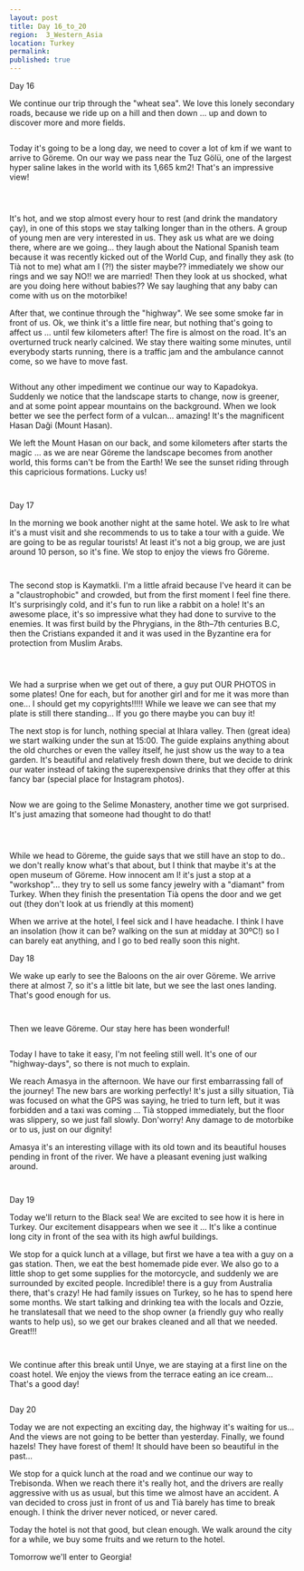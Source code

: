 ```yaml
---
layout: post
title: Day 16_to_20
region:  3_Western_Asia
location: Turkey
permalink: 
published: true
---
```


Day 16

We continue our trip through the "wheat sea". We love this lonely secondary roads, because we ride up on a hill and then down ... up and down to discover more and more fields.

<p><a
href="https://lh3.googleusercontent.com/MbbKDMXaAejJgMcjV_Y58Qi1pdPNwTBuqq_fa3xO0qvi8fflnm01h5NOvYDnIHFm6dmCEGmie1PY4SrIOYuwe7xcocO_X9ICTs8gEE4iNTMZlLECZcauDL90V8DkffuByhK-MeJI58UsV9i4ZlSyZ0Rt_DjwS8LEVRC1TVmugsVZprV4pjixB7Rq8P8F_SUNax1xD3nE9avU_GvC2yl-0HVkvL8QN8ck6VtSlhtZDuPrLTjw859F2ccxzoJgNPOtJahrVNB5Zq0LHlJFghYLlYWwh4vCSYdUvmDJj4LKLsL4jaC0qObl7SS3Ghqnr2wbK_YncvkN1TYzSzEmF8yNEQU5ZSGOclOvLunJ8t-j1CsEEBdDXQ95dL4VmlIK97ocgf3JXFupJvxx6RUrFzkfniCVaAsesSdaLuQ5udiBGG96gXKYmX4k2pOFYZLvq3Sd_BbMGqpPpqWEmBwkoygt8DAfttOv3tKECHecIfdjBC8yZC9Nq-xlrfgQphYXcwLr17-QETWYLXhw2iTl7T9izImNFrFjJYGWvQQdEzIHKjo5DycWMLgikqaIT1V7Go51-fafbWoyPX3foB40g1ZQbMg0EilxrA-sS7UCi9sn4BU1Hv7QOiORejUh669NQ8bu9BVX9PqYfoKAKvOm49kBJKlYzYO5sfthhA=w978-h733-no"><img 
src="https://lh3.googleusercontent.com/MbbKDMXaAejJgMcjV_Y58Qi1pdPNwTBuqq_fa3xO0qvi8fflnm01h5NOvYDnIHFm6dmCEGmie1PY4SrIOYuwe7xcocO_X9ICTs8gEE4iNTMZlLECZcauDL90V8DkffuByhK-MeJI58UsV9i4ZlSyZ0Rt_DjwS8LEVRC1TVmugsVZprV4pjixB7Rq8P8F_SUNax1xD3nE9avU_GvC2yl-0HVkvL8QN8ck6VtSlhtZDuPrLTjw859F2ccxzoJgNPOtJahrVNB5Zq0LHlJFghYLlYWwh4vCSYdUvmDJj4LKLsL4jaC0qObl7SS3Ghqnr2wbK_YncvkN1TYzSzEmF8yNEQU5ZSGOclOvLunJ8t-j1CsEEBdDXQ95dL4VmlIK97ocgf3JXFupJvxx6RUrFzkfniCVaAsesSdaLuQ5udiBGG96gXKYmX4k2pOFYZLvq3Sd_BbMGqpPpqWEmBwkoygt8DAfttOv3tKECHecIfdjBC8yZC9Nq-xlrfgQphYXcwLr17-QETWYLXhw2iTl7T9izImNFrFjJYGWvQQdEzIHKjo5DycWMLgikqaIT1V7Go51-fafbWoyPX3foB40g1ZQbMg0EilxrA-sS7UCi9sn4BU1Hv7QOiORejUh669NQ8bu9BVX9PqYfoKAKvOm49kBJKlYzYO5sfthhA=w978-h733-no" class="oversize" alt=""></a></p>

Today it's going to be a long day, we need to cover a lot of km if we want to arrive to Göreme. On our way we pass near the Tuz Gölü, one of the largest hyper saline lakes in the world with its 1,665 km2! That's an impressive view!


<p><a
href="https://lh3.googleusercontent.com/RR8eP4UC_zHQPZM2nqtFgMr1hvZ3UxjWPjcID7o-sMMIVVagZR69k8tn04egDWX1th4IQ3lhMcCzlPyR6T96MK2WQTKI_VrHzlyCk8SRlWv7AoIN1zt_307hLQGrIBQsyrJsrQmbbeemDVBlorc0zMIOrgdfMRDmLdw0E_zcS2rsK6BxsxAAtZTLMGXvif5jvomWveK48FcQncjQcFJp9ajTCJ4ldtKRClw7EP7I8jXe9TRecESujggIO1hJ4tmTRY5bxyeZbCQGAgva5aF073056qkn8ZktC12UhqtdxpYBbsFaLVq-lCdecfhdBRN8cYyrrXAiD-SVFeqn1k482IvICcWcKAILiuFkvIOqi6u8XuYoqGUvmyoAIXG2qY8K-fu1pIPsMMM9Vk55ODgTPtjG4p8dRXLlrWslx0hMXv2nWtPSX464Af8x_wdWtMA2A9NuE6xtON0AAXnrjrdu25zK193AJqKtQ1kHRja8PBNLczm_fNwDO9XcAzbfvUaelhuEd8SsraCHbj_ARk0v_Lp5gKHH8H6-Zxv26NSJtf2GZH-JW-lcZp6mQLsVqs-aJBELim3_WLXQIqoitWxFGxJnxLsImmAHhY1-PFvoiWktJJ_S_blK95DxTCAPDq5kKA9VvOt_J1dwC3rbwLPP57DIrTFd4O5rZQ=w978-h733-no"><img 
src="https://lh3.googleusercontent.com/RR8eP4UC_zHQPZM2nqtFgMr1hvZ3UxjWPjcID7o-sMMIVVagZR69k8tn04egDWX1th4IQ3lhMcCzlPyR6T96MK2WQTKI_VrHzlyCk8SRlWv7AoIN1zt_307hLQGrIBQsyrJsrQmbbeemDVBlorc0zMIOrgdfMRDmLdw0E_zcS2rsK6BxsxAAtZTLMGXvif5jvomWveK48FcQncjQcFJp9ajTCJ4ldtKRClw7EP7I8jXe9TRecESujggIO1hJ4tmTRY5bxyeZbCQGAgva5aF073056qkn8ZktC12UhqtdxpYBbsFaLVq-lCdecfhdBRN8cYyrrXAiD-SVFeqn1k482IvICcWcKAILiuFkvIOqi6u8XuYoqGUvmyoAIXG2qY8K-fu1pIPsMMM9Vk55ODgTPtjG4p8dRXLlrWslx0hMXv2nWtPSX464Af8x_wdWtMA2A9NuE6xtON0AAXnrjrdu25zK193AJqKtQ1kHRja8PBNLczm_fNwDO9XcAzbfvUaelhuEd8SsraCHbj_ARk0v_Lp5gKHH8H6-Zxv26NSJtf2GZH-JW-lcZp6mQLsVqs-aJBELim3_WLXQIqoitWxFGxJnxLsImmAHhY1-PFvoiWktJJ_S_blK95DxTCAPDq5kKA9VvOt_J1dwC3rbwLPP57DIrTFd4O5rZQ=w978-h733-no" class="oversize" alt=""></a></p>


<p><a
href="https://lh3.googleusercontent.com/oON7jKc18iU-IRoTnhTqih3ne2KDTNwYMJG-52fmyljYiKNValr86Pprz0IYTakDVaExxZJvukn97r8JjfN5rs_Q4I73Z8pX4wkCEFkPm5hpxYgrQL1K0wD4sJ50-fXrazx0cgDXF2w37Kum-KgEFJ3JfE1mgv9xvetgiq8jaEdndqsfRiY7GRNlcIMws8c0WVg4IpokX0AqHeXR33VdI9xhigdj1MKs0zc7kgvswoEudlsr6YzLO4XKmyGOa4NOki7gDY2V4nuC2c34LQ4XsyAQRbWr4ejgwVIMIAC-fmqp1aHKC4tRUeuih2T5a3A7cbx6FpZ1gG6Nyv5jEUf9s1824vOUFa0s4I4MeCiNqCw7q0TxyTL1XtVebRShfAbtUZoYvgiPXQiVqo6_Ovo3HHvikjCRvz2ghTTk9BBJRsDuLQ99IPo0JQWyWitpRtKDsNWBB3X4EoqaZjBWjpCI0yZuU8i3R0xdLRqxbp_AZz7A61MtPf5bPZT8fNyMLQBKRqNj00KU85zoLuXPL_gkIjoTZFlJSFvWcvuNg-4R4KfrohEFJ6L-F29Da3I47ewae4FvZumupwkNLO_rf4ly_sPCjHAU_z3V9YVzbsQuav70t1enrdpU3_c8xjXPS6OtwfdmqG4sNnQFQCKDiB0PH1mE3VR1YIEPfg=w978-h733-no"><img 
src="https://lh3.googleusercontent.com/oON7jKc18iU-IRoTnhTqih3ne2KDTNwYMJG-52fmyljYiKNValr86Pprz0IYTakDVaExxZJvukn97r8JjfN5rs_Q4I73Z8pX4wkCEFkPm5hpxYgrQL1K0wD4sJ50-fXrazx0cgDXF2w37Kum-KgEFJ3JfE1mgv9xvetgiq8jaEdndqsfRiY7GRNlcIMws8c0WVg4IpokX0AqHeXR33VdI9xhigdj1MKs0zc7kgvswoEudlsr6YzLO4XKmyGOa4NOki7gDY2V4nuC2c34LQ4XsyAQRbWr4ejgwVIMIAC-fmqp1aHKC4tRUeuih2T5a3A7cbx6FpZ1gG6Nyv5jEUf9s1824vOUFa0s4I4MeCiNqCw7q0TxyTL1XtVebRShfAbtUZoYvgiPXQiVqo6_Ovo3HHvikjCRvz2ghTTk9BBJRsDuLQ99IPo0JQWyWitpRtKDsNWBB3X4EoqaZjBWjpCI0yZuU8i3R0xdLRqxbp_AZz7A61MtPf5bPZT8fNyMLQBKRqNj00KU85zoLuXPL_gkIjoTZFlJSFvWcvuNg-4R4KfrohEFJ6L-F29Da3I47ewae4FvZumupwkNLO_rf4ly_sPCjHAU_z3V9YVzbsQuav70t1enrdpU3_c8xjXPS6OtwfdmqG4sNnQFQCKDiB0PH1mE3VR1YIEPfg=w978-h733-no" class="oversize" alt=""></a></p>

<p><a
href="https://lh3.googleusercontent.com/aOeYK68tQyWXPoUMakb59flfnZTJvOCX-WqA0CiQhcp8AAGTUANguK_C7wKeIZSix9IOEtIx7rNI3whgQGEPIRskWDWjmV-oe3VR8vrnrzEiyMDWbjsm_e9VKbaNSLD9ClwrEoWtXQMdbpM5VONnxLP6D6smR886ZEsSjJD6495tzx_SCLkpHFkFL_yA38cbrnh1U5sBWEodZE8i2bWaoUTJs61fX1IAW1kQPWhhK_eKZhs0_HP0BiwjX6X7PHJi7T1IRN-jE9WaI9S4i1uOOj87wFF7JwBFVCTlR2UfKrJDiPEDfF50qtARVvsBr4m6Asep9axKIJoIkK8RXnYQvTTin5_i7dRfpbY7dXd4bf9tBICUT23JnBcqBboffDfv6b_qEaTOUwQ0vNvO_Um3iZuaeXqHg-q9vgbcMsspu2hx4MPZusapJNsig9IggjcPUe5oG0gC9MeVRXZwP9rfI7T2LvZlEGt11b5rPOzbLoeoZRZGkgyiGwyWknFszfjaKbzWaMpNeiUEj1n6wsQlEOnmyhuP0mes70x7leZec4hedNxqTo6irZWnmd3RHMFNPE7WxPBzieBPnAeJnBVJ-1eo6tllTNxCDbx0LUTXF1fBSJ96eqnAehKgZlqXewi9AsgYsj-WV21kfuCCrIF0-nub5UCCsqtmYQ=w978-h733-no"><img 
src="https://lh3.googleusercontent.com/aOeYK68tQyWXPoUMakb59flfnZTJvOCX-WqA0CiQhcp8AAGTUANguK_C7wKeIZSix9IOEtIx7rNI3whgQGEPIRskWDWjmV-oe3VR8vrnrzEiyMDWbjsm_e9VKbaNSLD9ClwrEoWtXQMdbpM5VONnxLP6D6smR886ZEsSjJD6495tzx_SCLkpHFkFL_yA38cbrnh1U5sBWEodZE8i2bWaoUTJs61fX1IAW1kQPWhhK_eKZhs0_HP0BiwjX6X7PHJi7T1IRN-jE9WaI9S4i1uOOj87wFF7JwBFVCTlR2UfKrJDiPEDfF50qtARVvsBr4m6Asep9axKIJoIkK8RXnYQvTTin5_i7dRfpbY7dXd4bf9tBICUT23JnBcqBboffDfv6b_qEaTOUwQ0vNvO_Um3iZuaeXqHg-q9vgbcMsspu2hx4MPZusapJNsig9IggjcPUe5oG0gC9MeVRXZwP9rfI7T2LvZlEGt11b5rPOzbLoeoZRZGkgyiGwyWknFszfjaKbzWaMpNeiUEj1n6wsQlEOnmyhuP0mes70x7leZec4hedNxqTo6irZWnmd3RHMFNPE7WxPBzieBPnAeJnBVJ-1eo6tllTNxCDbx0LUTXF1fBSJ96eqnAehKgZlqXewi9AsgYsj-WV21kfuCCrIF0-nub5UCCsqtmYQ=w978-h733-no" class="oversize" alt=""></a></p>


It's hot, and we stop almost every hour to rest (and drink the mandatory çay), in one of this stops we stay talking longer than in the others. A group of young men are very interested in us. They ask us what are we doing there, where are we going... they laugh about the National Spanish team because it was recently kicked out of the World Cup, and finally they ask (to Tià not to me) what am I (?!) the sister maybe?? immediately we show our rings and we say NO!! we are married! Then they look at us shocked, what are you doing here without babies?? We say laughing that any baby can come with us on the motorbike!

After that, we continue through the "highway". We see some smoke far in front of us. Ok, we think it's a little fire near, but nothing that's going to affect us ... until few kilometers after! The fire is almost on the road. It's an overturned truck nearly calcined. We stay there waiting some minutes, until everybody starts running, there is a traffic jam and the ambulance cannot come, so we have to move fast.

<p><a
href="https://lh3.googleusercontent.com/q8A3M23BSTTQNiAoo8gDJEaz7RQeCDPl8SwV9zYNf_C0Lk_MC6dXaDrmG_fTuZo1JtUUEOtXHvHHuJ44E-NoMOnhRzsLZEr3lzQnLGFcGVHCBl2utPHYjfJzIRLsAM5wfFpV1DaINJBE179_Smw4tieoXrtyAjPLj4ERxO6YrklhnUrrbTrFEAsBbdH6zhQ5szhLKP9orctosNe4RfroTpocNDJ9TJEv9FC4gd3dwXmzyzHwlA7AiDF21xR7Guu44N5QadIyjBLgtnUCVAokI_T16SrYiEIhPiotN-F-00MuQw87borp0Zqb2NdF4BgMRyGYspKujPFrxot-H_knKSEXIYHWtHTioASHO7XgcDGtQzhdLzRjuGKj0YjAGeGwffiWbEXB6b6fUGj-N_mqsg7OiRj6wCrLj4Uw-hJnskLG3XvgAe2Xik5Sopvh1XmKgNYQBggkEoNgozn6UFD5Ff1kUPzlyJ0aPbUQ25BcVPDuyvprOsV2uLbtIvqGK50EIy0jr80JfClH9DCpni5rr6rEbDe5FAWEdx49J1YUnbn2DKf3QMni4hnW61XIaXQdtOwB3MhG-mRzmTGok7Q4l7mrw7DKOeOYZJfdQToG4hAYo4kGHPMblfrV1d8MpyAS2hBAaAdV7ymw2514W_m-MSF-HAGHCdUgsQ=w978-h733-no"><img 
src="https://lh3.googleusercontent.com/q8A3M23BSTTQNiAoo8gDJEaz7RQeCDPl8SwV9zYNf_C0Lk_MC6dXaDrmG_fTuZo1JtUUEOtXHvHHuJ44E-NoMOnhRzsLZEr3lzQnLGFcGVHCBl2utPHYjfJzIRLsAM5wfFpV1DaINJBE179_Smw4tieoXrtyAjPLj4ERxO6YrklhnUrrbTrFEAsBbdH6zhQ5szhLKP9orctosNe4RfroTpocNDJ9TJEv9FC4gd3dwXmzyzHwlA7AiDF21xR7Guu44N5QadIyjBLgtnUCVAokI_T16SrYiEIhPiotN-F-00MuQw87borp0Zqb2NdF4BgMRyGYspKujPFrxot-H_knKSEXIYHWtHTioASHO7XgcDGtQzhdLzRjuGKj0YjAGeGwffiWbEXB6b6fUGj-N_mqsg7OiRj6wCrLj4Uw-hJnskLG3XvgAe2Xik5Sopvh1XmKgNYQBggkEoNgozn6UFD5Ff1kUPzlyJ0aPbUQ25BcVPDuyvprOsV2uLbtIvqGK50EIy0jr80JfClH9DCpni5rr6rEbDe5FAWEdx49J1YUnbn2DKf3QMni4hnW61XIaXQdtOwB3MhG-mRzmTGok7Q4l7mrw7DKOeOYZJfdQToG4hAYo4kGHPMblfrV1d8MpyAS2hBAaAdV7ymw2514W_m-MSF-HAGHCdUgsQ=w978-h733-no" class="oversize" alt=""></a></p>

Without any other impediment we continue our way to Kapadokya. Suddenly we notice that the landscape starts to change, now is greener, and at some point appear mountains on the background. When we look better we see the perfect form of a vulcan... amazing! It's the magnificent Hasan Daği (Mount Hasan).

We left the Mount Hasan on our back, and some kilometers after starts the magic ... as we are near Göreme the landscape becomes from another world, this forms can't be from the Earth! We see the sunset riding through this capricious formations. Lucky us!

<p><a
href="https://lh3.googleusercontent.com/aPuO3Dzr6SMrPAqxEC0okFVEqlNDsV_twEnchjgaqqgux01jiW52LRrHzM5yu3jUiqYe-kASfFvB1ZoauyhQdpgT8M3j1Gf5TKjloQwEuVDSsQq0kU9RqgedmyLVJt5c2CI1xZFk5tmmDgSZ72-E5o4FG6In9WW_HhYqjMj2ibZP4RYUrD4pz1x1xk1TnHpRydB3_ZM2pMxM6ulCVVs4HjBREafuspUtQgmlj3ah1B1kUYV72h790t3tvhpzXv7vcYAcHjQ1j7o7Wp0-HpRGQyjo4aK91zzu21Lm66VMVlqAwoQwGk2ED5LP-9id_fTu1q0d_QD3lmq5YmvE6-gCaVkGZbOjyzQzcsWgwLilM892HtJytEP5K1LN0lUZId47cFRkXs6zDPmofin4-Xym5wbk9XpCe-50BeADljnk7ILfPBLoYR4B5wxpEcVV0y4IvN8XSSntLCn4HSFhSMfkGPnZELmN_mXE9qP06bSVc8d-RP-uPP1GtB9S9B9pNVTcbrB83p3N5sAOrpIpbZhx39WkkaWYm3aKi3Pa6wiUi7etk5cD_ZiKIQx36_ek7UVV5K0b_A0L75pMA85w_tvcUZ_uBBG6SOr_9DK1H7rpATWV1AQ5_hYLzDQUWHuzj1yhc1Ok8nXukXp-6nJPBwcnVyX3isCh-hN_Rw=w978-h733-no"><img 
src="https://lh3.googleusercontent.com/aPuO3Dzr6SMrPAqxEC0okFVEqlNDsV_twEnchjgaqqgux01jiW52LRrHzM5yu3jUiqYe-kASfFvB1ZoauyhQdpgT8M3j1Gf5TKjloQwEuVDSsQq0kU9RqgedmyLVJt5c2CI1xZFk5tmmDgSZ72-E5o4FG6In9WW_HhYqjMj2ibZP4RYUrD4pz1x1xk1TnHpRydB3_ZM2pMxM6ulCVVs4HjBREafuspUtQgmlj3ah1B1kUYV72h790t3tvhpzXv7vcYAcHjQ1j7o7Wp0-HpRGQyjo4aK91zzu21Lm66VMVlqAwoQwGk2ED5LP-9id_fTu1q0d_QD3lmq5YmvE6-gCaVkGZbOjyzQzcsWgwLilM892HtJytEP5K1LN0lUZId47cFRkXs6zDPmofin4-Xym5wbk9XpCe-50BeADljnk7ILfPBLoYR4B5wxpEcVV0y4IvN8XSSntLCn4HSFhSMfkGPnZELmN_mXE9qP06bSVc8d-RP-uPP1GtB9S9B9pNVTcbrB83p3N5sAOrpIpbZhx39WkkaWYm3aKi3Pa6wiUi7etk5cD_ZiKIQx36_ek7UVV5K0b_A0L75pMA85w_tvcUZ_uBBG6SOr_9DK1H7rpATWV1AQ5_hYLzDQUWHuzj1yhc1Ok8nXukXp-6nJPBwcnVyX3isCh-hN_Rw=w978-h733-no" class="oversize" alt=""></a></p>

<p><a
href="https://lh3.googleusercontent.com/Ad3SFjGM0wsm1dU5D3qmcW3vemEFuvRdTgU0XfVOCCQfT_Xyh5lQy25HHak4eczTNL8xyd2gsO8gnagvFVx5UwQwqwzyAx1goAJFLCS5AtwLZlDLgM6ChEagc2TUd_DH4lhb97FfElRwURWOX-z8ZJLsVhRyX1M66dZ665ycp3hZES79GLmjlxaOChxg9Xxt_1uIOS27RY6yP6NcSEfXuntGUeAo8wjj4pWlVljW58fbSIqY1hkphu9wnmD2NFgLROCgoqWD2ci8OOIQYV5H0yW-pCpFkm_kPO1c5XxGw5CXyAGXYNiQBSCUbP05M4N7YZUahNu2tWSs_lkAXYR2Py5tz9wXdv4TV6InAoUxglMztdMexWV_oHk2uMJxFNXU2wqWniR-WWbzr3blZeFZCaPzBNCjKv4VSu2Gw9oYq3ujnoMJt9ZgXdlHAx4RcI490mNL9DEcC4eJ2g_S-5SnCbnUsv5MktQ4QGj8MBaLF5ftea0xJ0cRM7-E9cGxaWLwaka_bVhAd71ztnEHthisDqz6aQHiDEn_Ceb2AaeDjsCGndmu3l-vQI9jpSAp5fucCB-Hankwe7tux8g3cZNl30CY_qxosGUUnQYM5mbR8cxIvmR4INWpZ6OX4XLK1GlVI4Af-Xs116UG-Abu-5TGS7Ux1y01MGFWvw=w978-h733-no"><img 
src="https://lh3.googleusercontent.com/Ad3SFjGM0wsm1dU5D3qmcW3vemEFuvRdTgU0XfVOCCQfT_Xyh5lQy25HHak4eczTNL8xyd2gsO8gnagvFVx5UwQwqwzyAx1goAJFLCS5AtwLZlDLgM6ChEagc2TUd_DH4lhb97FfElRwURWOX-z8ZJLsVhRyX1M66dZ665ycp3hZES79GLmjlxaOChxg9Xxt_1uIOS27RY6yP6NcSEfXuntGUeAo8wjj4pWlVljW58fbSIqY1hkphu9wnmD2NFgLROCgoqWD2ci8OOIQYV5H0yW-pCpFkm_kPO1c5XxGw5CXyAGXYNiQBSCUbP05M4N7YZUahNu2tWSs_lkAXYR2Py5tz9wXdv4TV6InAoUxglMztdMexWV_oHk2uMJxFNXU2wqWniR-WWbzr3blZeFZCaPzBNCjKv4VSu2Gw9oYq3ujnoMJt9ZgXdlHAx4RcI490mNL9DEcC4eJ2g_S-5SnCbnUsv5MktQ4QGj8MBaLF5ftea0xJ0cRM7-E9cGxaWLwaka_bVhAd71ztnEHthisDqz6aQHiDEn_Ceb2AaeDjsCGndmu3l-vQI9jpSAp5fucCB-Hankwe7tux8g3cZNl30CY_qxosGUUnQYM5mbR8cxIvmR4INWpZ6OX4XLK1GlVI4Af-Xs116UG-Abu-5TGS7Ux1y01MGFWvw=w978-h733-no" class="oversize" alt=""></a></p>

Day 17

In the morning we book another night at the same hotel. We ask to Ire what it's a must visit and she recommends to us to take a tour with a guide. We are going to be as regular tourists! At least it's not a big group, we are just around 10 person, so it's fine. We stop to enjoy the views fro Göreme.

<p><a
href="https://lh3.googleusercontent.com/WgvB4RCEWyyO7R5U60lZFfi0KvzFtsNVihpFVQCOA05uBMV_YfVCr1A1N5gh2m6eVdhKVnqgGnO8e9ahI-mySz2tGNXkI4JLz3fc8FMqjpxacIJYIBkhy5hAEHg2TUhhP9xSeUl8Fkjpw6KqGKcvGywPa2cT5I2euSzugNunA2u6nqCidHuOR9pwVv1qPCUmwnh4ZgGNqT3F91QZuGsGP6WBFKWWmm5nGLOZ8ox2njkoLumGHt9hOJiy0DPLT5YEiZiSNEpqWzlzR0nRKtgf-XtVu_SHxEtN_SmmrjSs7wECR6UAGDTor2d3Q16XGmrn3ILflHP5sPC10zLnUA0J9rnseHZQ2D7wyLd9Yf6M2Y6qGwQ77x-BRscguvRo3VLqHAZv1H0I-So-FuHtglAUBhBmF4WEYao7KRNCP_Z3ESBm5QwwiLDr7rzu-3qZPRyoYLpUomzxBymIpw5FPtKT_sJi0hhj_gH6oXdTV4LVEdh6GDYEDDAjysbd56iEVvHDgztxYufKAVyPQDnItWYt5PPhL-ORp7DPSsWH49sv6Oln1eqP-xEfQKpm4QxZ3SLOMH53-kUf3tud5-NdrfgajdjtM-44o3302_oFnE0DMjzynT_wgXICru02KGVPGfy-rviE7S91v-1pgFZKbLM6MVd74hdNA23tAg=w978-h733-no"><img 
src="https://lh3.googleusercontent.com/WgvB4RCEWyyO7R5U60lZFfi0KvzFtsNVihpFVQCOA05uBMV_YfVCr1A1N5gh2m6eVdhKVnqgGnO8e9ahI-mySz2tGNXkI4JLz3fc8FMqjpxacIJYIBkhy5hAEHg2TUhhP9xSeUl8Fkjpw6KqGKcvGywPa2cT5I2euSzugNunA2u6nqCidHuOR9pwVv1qPCUmwnh4ZgGNqT3F91QZuGsGP6WBFKWWmm5nGLOZ8ox2njkoLumGHt9hOJiy0DPLT5YEiZiSNEpqWzlzR0nRKtgf-XtVu_SHxEtN_SmmrjSs7wECR6UAGDTor2d3Q16XGmrn3ILflHP5sPC10zLnUA0J9rnseHZQ2D7wyLd9Yf6M2Y6qGwQ77x-BRscguvRo3VLqHAZv1H0I-So-FuHtglAUBhBmF4WEYao7KRNCP_Z3ESBm5QwwiLDr7rzu-3qZPRyoYLpUomzxBymIpw5FPtKT_sJi0hhj_gH6oXdTV4LVEdh6GDYEDDAjysbd56iEVvHDgztxYufKAVyPQDnItWYt5PPhL-ORp7DPSsWH49sv6Oln1eqP-xEfQKpm4QxZ3SLOMH53-kUf3tud5-NdrfgajdjtM-44o3302_oFnE0DMjzynT_wgXICru02KGVPGfy-rviE7S91v-1pgFZKbLM6MVd74hdNA23tAg=w978-h733-no" class="oversize" alt=""></a></p>

<p><a
href="https://lh3.googleusercontent.com/QruuQ40U__RvUG1kswtnUQSj2RKi1ihjS2d-AJEhkOFj5xd6cgwqv6YWN7DGof1Da1BuLwL3gUwd0FzE--yS9rwyjtvsDKqBvlwD-MgYflt74vkVNK773PHkb843T3RkQzDmm_hJXXVvGhPfVes7A9SDmsELGANxOreVRI4lUv4YD9kHvFtPx7J13X0ZyGbpo5bMKFKLUBAOaixzmTaepo6tvp0Szx65Dbqxxe785JWCqqHiThm8p7WRoLMV8OS6Ui5zTJhyGodGuw8gmk73nhfZdZdQRHzSPpNHGM90OBWRJpGElHafELt__remj6FhTIE4zNpUf7WFaNbknyUa7jx7KyjiNG2KsyAjFMYlfUieX-OiDhp2XL6oYlZOwA8l_-oYiLSQeJQ9kHGLvFLW5oX5Cri2rRaXdyp6Gph9ywNXf7X6S-hZVijSaVpicGVwf7U5vox1LIgjnAkT4G9bHrrbt97EDIkinrfC-Chwrl2xMiTv_ZxskNvoQFadrvPOsWmFdXVTXCtg4r7CN4t0TUzfKT4aSHeYZ1L3uLSEH8CMq5yHBShq1ilnh1_0-YUI3LOKwg_Hli5L8Z_F0X1XqT8X_JpZPkpkFEGEUfprLFHBCsMsOOzLWJRM9SUzOB6n-ig2st1NZJC6qN6tHiqpJuq7KrTaaBrjZg=w978-h733-no"><img 
src="https://lh3.googleusercontent.com/QruuQ40U__RvUG1kswtnUQSj2RKi1ihjS2d-AJEhkOFj5xd6cgwqv6YWN7DGof1Da1BuLwL3gUwd0FzE--yS9rwyjtvsDKqBvlwD-MgYflt74vkVNK773PHkb843T3RkQzDmm_hJXXVvGhPfVes7A9SDmsELGANxOreVRI4lUv4YD9kHvFtPx7J13X0ZyGbpo5bMKFKLUBAOaixzmTaepo6tvp0Szx65Dbqxxe785JWCqqHiThm8p7WRoLMV8OS6Ui5zTJhyGodGuw8gmk73nhfZdZdQRHzSPpNHGM90OBWRJpGElHafELt__remj6FhTIE4zNpUf7WFaNbknyUa7jx7KyjiNG2KsyAjFMYlfUieX-OiDhp2XL6oYlZOwA8l_-oYiLSQeJQ9kHGLvFLW5oX5Cri2rRaXdyp6Gph9ywNXf7X6S-hZVijSaVpicGVwf7U5vox1LIgjnAkT4G9bHrrbt97EDIkinrfC-Chwrl2xMiTv_ZxskNvoQFadrvPOsWmFdXVTXCtg4r7CN4t0TUzfKT4aSHeYZ1L3uLSEH8CMq5yHBShq1ilnh1_0-YUI3LOKwg_Hli5L8Z_F0X1XqT8X_JpZPkpkFEGEUfprLFHBCsMsOOzLWJRM9SUzOB6n-ig2st1NZJC6qN6tHiqpJuq7KrTaaBrjZg=w978-h733-no" class="oversize" alt=""></a></p>

The second stop is Kaymatkli. I'm a little afraid because I've heard it can be a "claustrophobic" and crowded, but from the first moment I feel fine there. It's surprisingly cold, and it's fun to run like a rabbit on a hole! It's an awesome place, it's so impressive what they had done to survive to the enemies. It was first build by the Phrygians, in the 8th–7th centuries B.C, then the Cristians expanded it and it was used in the Byzantine era for protection from Muslim Arabs.

<p><a
href="https://lh3.googleusercontent.com/mPjlMlq8Cs0emYIOZ67Q3olbKXH-1U7tqCDk9C3AQ91rrbq5qYEqoVS4eWS7X8ensk1ut6LHiWima1gdUTglUxnn98L9Rc9fW4eB70CDJgz9gAFeAuU63DLNVmv1DtH3AhOISm206VhE30wdzBc2Xi46i9kIAlKaL_QeVBt3Zp1VaOGFFleUbGYBhFGUpFjVjExOv2trx6IqwE5E8SaxL36EcMLMaOJfuEgr8nDvkCdilnVsnk9fX--5R3Vy_9qSkHi1AOnaGj2Mqkzyo8z4eTnu95qLCPNM5sXYN1KKGVO5BqC6JDxnkGczno7EySH6Z1wK5m7y8U83PpAOLXwbKm105OVZ09q0SuKlagJiP6rR5NA3BfVHg9Rjt3nSHSFMeQ0n8zpVeffJCpvV5JE-md3FeOeW0bQaREikMCed1_U6dt3l4D8Yfr0oSpmG_ebIMrUsyUncVqWnyXphXAAK_9bvVDSssr9doOzpFhHqAnY2zgoiYcMrr-zTx4EtGKuggesukMsxgQ7ebEJS5LJUdPi6MbSoRLAzqy4Y5dKEQMlbrWkpC_evrqvvcPVW_tCZRuZqyd1IZBmB1TBwTsTpUw7iKvA53nB4qlGENm14SHwd6fbs-tv-N1iogVHcPWovR2AyPmxhOH635fpvUzJOnlfijsAZL29B1Q=w978-h733-no"><img 
src="https://lh3.googleusercontent.com/mPjlMlq8Cs0emYIOZ67Q3olbKXH-1U7tqCDk9C3AQ91rrbq5qYEqoVS4eWS7X8ensk1ut6LHiWima1gdUTglUxnn98L9Rc9fW4eB70CDJgz9gAFeAuU63DLNVmv1DtH3AhOISm206VhE30wdzBc2Xi46i9kIAlKaL_QeVBt3Zp1VaOGFFleUbGYBhFGUpFjVjExOv2trx6IqwE5E8SaxL36EcMLMaOJfuEgr8nDvkCdilnVsnk9fX--5R3Vy_9qSkHi1AOnaGj2Mqkzyo8z4eTnu95qLCPNM5sXYN1KKGVO5BqC6JDxnkGczno7EySH6Z1wK5m7y8U83PpAOLXwbKm105OVZ09q0SuKlagJiP6rR5NA3BfVHg9Rjt3nSHSFMeQ0n8zpVeffJCpvV5JE-md3FeOeW0bQaREikMCed1_U6dt3l4D8Yfr0oSpmG_ebIMrUsyUncVqWnyXphXAAK_9bvVDSssr9doOzpFhHqAnY2zgoiYcMrr-zTx4EtGKuggesukMsxgQ7ebEJS5LJUdPi6MbSoRLAzqy4Y5dKEQMlbrWkpC_evrqvvcPVW_tCZRuZqyd1IZBmB1TBwTsTpUw7iKvA53nB4qlGENm14SHwd6fbs-tv-N1iogVHcPWovR2AyPmxhOH635fpvUzJOnlfijsAZL29B1Q=w978-h733-no" class="oversize" alt=""></a></p>

<p><a
href="https://lh3.googleusercontent.com/0S64aBaWDHqVlmYYToBUofERsQ46t5hQn1AcnEhoz58FmC2eTXuR4C3cPWfrMZfHdbRMKN6714EzMw-bw7FzPQktiwScIIqASanInE61JDWloVcigNjcyAfJPm4vYZ-cQGe4PHl4fRwkn9w-exMifgvRPNXhlzdkGM8GVIlF_4pOHG5i25_xpSBRAftqlCUQRd5up2wTBfnAaEl0g8NQfVVLIViRiAQfMVYvYIcDZazXvJ3msABsVZGWB80NqyK7nujvUakxstFnOanDKz50KvL9ju3OJa-OF3qOAT33vVTGx1fwyUM-gkTEr967v4CyN-70Vtfv58prjHkJc9x407eh7VhNHE3XyjDBUFec-Hd36M4OZ9rQc2Ljpl9TzG0ALTUJElMkJP_eGaEJSZDsDluAv6nMZyHKpLOEzA-T8JwOkdrA6T5Ku1LJMSh6rET2KjCeDFievLRvth7Z6xRI25fKN24Mvq6XcmrRp3UDv05-YMCysbo0lPFzLcLE_wd6m3SUNh3CDO-26V6C1BArJWCrDr-_T0HA2ebxKeJX2MXvsUYfFpHDZ0rj01KSCYKK0mnbQMEYayGKAtgNhTiMlA5hpmjsFZVuu-F30Z2byxLwAzeOu9uXjSx_A-KdqExNAy2MCmw2r6bYmdlx6FX8fw4A1y3eq7xmHg=w781-h586-no"><img 
src="https://lh3.googleusercontent.com/0S64aBaWDHqVlmYYToBUofERsQ46t5hQn1AcnEhoz58FmC2eTXuR4C3cPWfrMZfHdbRMKN6714EzMw-bw7FzPQktiwScIIqASanInE61JDWloVcigNjcyAfJPm4vYZ-cQGe4PHl4fRwkn9w-exMifgvRPNXhlzdkGM8GVIlF_4pOHG5i25_xpSBRAftqlCUQRd5up2wTBfnAaEl0g8NQfVVLIViRiAQfMVYvYIcDZazXvJ3msABsVZGWB80NqyK7nujvUakxstFnOanDKz50KvL9ju3OJa-OF3qOAT33vVTGx1fwyUM-gkTEr967v4CyN-70Vtfv58prjHkJc9x407eh7VhNHE3XyjDBUFec-Hd36M4OZ9rQc2Ljpl9TzG0ALTUJElMkJP_eGaEJSZDsDluAv6nMZyHKpLOEzA-T8JwOkdrA6T5Ku1LJMSh6rET2KjCeDFievLRvth7Z6xRI25fKN24Mvq6XcmrRp3UDv05-YMCysbo0lPFzLcLE_wd6m3SUNh3CDO-26V6C1BArJWCrDr-_T0HA2ebxKeJX2MXvsUYfFpHDZ0rj01KSCYKK0mnbQMEYayGKAtgNhTiMlA5hpmjsFZVuu-F30Z2byxLwAzeOu9uXjSx_A-KdqExNAy2MCmw2r6bYmdlx6FX8fw4A1y3eq7xmHg=w781-h586-no" class="oversize" alt=""></a></p>

<p><a
href="https://lh3.googleusercontent.com/3-wZXTmqTcrxhpO59cMsK6spbfuuhJ7x0Y2xJ4OV_KhbHR0rZ05L-U-j3EaFmuOBJjy3mPEu9KJqG0lKvfz-JX8H18kJHitHeNJHdrgvtRx3CHKDcBTdAn9Qn9RC2PuwdSTjFRrDV3RiyssiuaAET5XqSb34C9FRrqgrj3D_nsjpjNly5Wwc8zwJeKPEHYSBIm25cMzzYmOQgOhmDYCBe0kYhSpnSqqJLDqHLPRaMiIiH66st0VGJYoVcuL6STgQO9KgxqX6u0XCVeCB8CSU_UOhCvzIoNOzXIF7Pgx8o0JkWXI6HlVelJDMbEKrl_5_p_0y21Arqzaq4a7BsV24_d_yfXdUN_hvnq-iUCVI9sJ3WZS0eThVNb7RkIjaZS_LF1_RExLcjQ8pMmFGPJ7UFXKEWi7O0Y1RBehGruLl1VGS_VNTbelubPduNvuriskGry5sh7_WJLhZLK2meHJv1f3CkUKcfbviTLm2cdbNHAACvH4ieOuckgV98YT-A4XS1vL6RSMDOoEG5_CB6jRTN68_8baji1oz92EcrYeuahGqFQMMCcMLQH3cwwj2oOaAwGuyHHG7zQhBJp9vNB3H8NacIJqHr0KonGVw9vmEhincEfggtpnHoyrFU4Mo4JSvNwb35O_Ai9MoqpKK40kbEwO58dsAo2vxig=w978-h733-no"><img 
src="https://lh3.googleusercontent.com/3-wZXTmqTcrxhpO59cMsK6spbfuuhJ7x0Y2xJ4OV_KhbHR0rZ05L-U-j3EaFmuOBJjy3mPEu9KJqG0lKvfz-JX8H18kJHitHeNJHdrgvtRx3CHKDcBTdAn9Qn9RC2PuwdSTjFRrDV3RiyssiuaAET5XqSb34C9FRrqgrj3D_nsjpjNly5Wwc8zwJeKPEHYSBIm25cMzzYmOQgOhmDYCBe0kYhSpnSqqJLDqHLPRaMiIiH66st0VGJYoVcuL6STgQO9KgxqX6u0XCVeCB8CSU_UOhCvzIoNOzXIF7Pgx8o0JkWXI6HlVelJDMbEKrl_5_p_0y21Arqzaq4a7BsV24_d_yfXdUN_hvnq-iUCVI9sJ3WZS0eThVNb7RkIjaZS_LF1_RExLcjQ8pMmFGPJ7UFXKEWi7O0Y1RBehGruLl1VGS_VNTbelubPduNvuriskGry5sh7_WJLhZLK2meHJv1f3CkUKcfbviTLm2cdbNHAACvH4ieOuckgV98YT-A4XS1vL6RSMDOoEG5_CB6jRTN68_8baji1oz92EcrYeuahGqFQMMCcMLQH3cwwj2oOaAwGuyHHG7zQhBJp9vNB3H8NacIJqHr0KonGVw9vmEhincEfggtpnHoyrFU4Mo4JSvNwb35O_Ai9MoqpKK40kbEwO58dsAo2vxig=w978-h733-no" class="oversize" alt=""></a></p>


We had a surprise when we get out of there, a guy put OUR PHOTOS in some plates! One for each, but for another girl and for me it was more than one... I should get my copyrights!!!!! While we leave we can see that my plate is still there standing... If you go there maybe you can buy it!

The next stop is for lunch, nothing special at Ihlara valley. Then (great idea) we start walking under the sun at 15:00. The guide explains anything about the old churches or even the valley itself, he just show us the way to a tea garden. It's beautiful and relatively fresh down there, but we decide to drink our water instead of taking the superexpensive drinks that they offer at this fancy bar (special place for Instagram photos).

<p><a
href="https://lh3.googleusercontent.com/pcx2ydYZVFuzTVhflfED-VEYDsgT6Jm8xYiYeo4O9wg-qIZmk_ivnsJ3IOXbr6BVtYQWdpw0EsODeqX1vasRj1P-YJg88YeYaIB4FxFG1pm9WAD9j5CXJQWtRI6P2WmyzdrBxNqBxueYrzt1QvfXMrcQOwYKzki2ZWNUQXhvHFSDV6PdOTEcygGiwmpwuLYjYqgaiWypRz_y_8_v_JZ7LMFQIVKekEGuctiHg_Qp-mC7M8UmHInrHCRHxbGq0GNBZZkQzmR9Oh1lB_zSq4s78sA_eqjXts57OeSF8yOlqumZ4p7wYYqtZANpZ5T1QDa6rQ2h_Y5fNu7QMeYflFS2F4NxVK5sy_7Z_rzPoKdkj2XdjVt0r-hUYqosK3GyyMgLhQbQ195QmQdOv5l7y_P8fyTSc6hd0qdwYa65EDYzHVCAVRlf7wZN-XW1hV8EEJESxYVw592UKHGt5vMFR9nUIf3nj9TF3ceJccWuhNTlSnCPTkppMKW6To_l7BhFDJGtBdYj9zxf6-hZbVacTQ99dESlQ4p3Cq4-ocnXv96msQA9w4wdZDv8WqVQv-chS9kLTnCacivToac5emLsg2UMokTbJ8qA-W2cuIatlMWokP4n9nsuzlQe0Nx5njdNRHMrybDW__F9ROlQRdDoa_ceM3tYU58Ck3guDA=w978-h733-no"><img 
src="https://lh3.googleusercontent.com/pcx2ydYZVFuzTVhflfED-VEYDsgT6Jm8xYiYeo4O9wg-qIZmk_ivnsJ3IOXbr6BVtYQWdpw0EsODeqX1vasRj1P-YJg88YeYaIB4FxFG1pm9WAD9j5CXJQWtRI6P2WmyzdrBxNqBxueYrzt1QvfXMrcQOwYKzki2ZWNUQXhvHFSDV6PdOTEcygGiwmpwuLYjYqgaiWypRz_y_8_v_JZ7LMFQIVKekEGuctiHg_Qp-mC7M8UmHInrHCRHxbGq0GNBZZkQzmR9Oh1lB_zSq4s78sA_eqjXts57OeSF8yOlqumZ4p7wYYqtZANpZ5T1QDa6rQ2h_Y5fNu7QMeYflFS2F4NxVK5sy_7Z_rzPoKdkj2XdjVt0r-hUYqosK3GyyMgLhQbQ195QmQdOv5l7y_P8fyTSc6hd0qdwYa65EDYzHVCAVRlf7wZN-XW1hV8EEJESxYVw592UKHGt5vMFR9nUIf3nj9TF3ceJccWuhNTlSnCPTkppMKW6To_l7BhFDJGtBdYj9zxf6-hZbVacTQ99dESlQ4p3Cq4-ocnXv96msQA9w4wdZDv8WqVQv-chS9kLTnCacivToac5emLsg2UMokTbJ8qA-W2cuIatlMWokP4n9nsuzlQe0Nx5njdNRHMrybDW__F9ROlQRdDoa_ceM3tYU58Ck3guDA=w978-h733-no" class="oversize" alt=""></a></p>


Now we are going to the Selime Monastery, another time we got surprised. It's just amazing that someone had thought to do that!

<p><a
href="https://lh3.googleusercontent.com/LcsHUxwigHuA2LPq2yzzMEzPBaNqDKX-7_lkwqVaIbfF11W4RyDguR3JT6V99yzy2U_n6Wj81JHzzt8_7R9nQiI0mjpfIXcMR3kLd0irr7CTMWoWyNW3xAhs_-4Kec3G5G5Zv-elMa3shxbwX-WyLEKmGMDrIaHMQ51zhZGLkfnijpSF8O4vvbWRerEQnkH8Px7fUoYWbiMWu9J_MuFBMX1dMBDWNChixVjYBRgbjE21XxMxYyW7ZOM9gC8k0zBQ0rIXcif6myNmKOz36_pzVLPx5VQQ5DObwpp5DAzZG9ALub58FJCcPt2nW9QIzhQJ5h-9x0ieGa6hV_tcHXlTjCM34DaJvJyqB0BRgf5mUaGK8MIUIgn6hOHmHb-i6p0fodsoe1qHrdXS_UhBEVowVehHLyJ05lZJv-6b3IziwgpGyWW6cA5LDj6PQSPlS7hJkRBSMQfYR62VSl8UkFf8YA_r0wlNS6XRVL1SkDOdsMzEIf5lRYI5fiKOnefHjelgZgqiK4ERoMM0bkGAWDM4v8wlsEuyVRYFj8CudfUQzO647AAf4MCz7b8wpfIehgrm9DUxLQzfafOk8UksXjHvVpzLaKIRJzCvmfJOo6nmCSjNVGmEtDccH2fzzVDfUgNr-7NknaaM2bxHl9eslXdPihmqyuSjf1wlsA=w978-h733-no"><img 
src="https://lh3.googleusercontent.com/LcsHUxwigHuA2LPq2yzzMEzPBaNqDKX-7_lkwqVaIbfF11W4RyDguR3JT6V99yzy2U_n6Wj81JHzzt8_7R9nQiI0mjpfIXcMR3kLd0irr7CTMWoWyNW3xAhs_-4Kec3G5G5Zv-elMa3shxbwX-WyLEKmGMDrIaHMQ51zhZGLkfnijpSF8O4vvbWRerEQnkH8Px7fUoYWbiMWu9J_MuFBMX1dMBDWNChixVjYBRgbjE21XxMxYyW7ZOM9gC8k0zBQ0rIXcif6myNmKOz36_pzVLPx5VQQ5DObwpp5DAzZG9ALub58FJCcPt2nW9QIzhQJ5h-9x0ieGa6hV_tcHXlTjCM34DaJvJyqB0BRgf5mUaGK8MIUIgn6hOHmHb-i6p0fodsoe1qHrdXS_UhBEVowVehHLyJ05lZJv-6b3IziwgpGyWW6cA5LDj6PQSPlS7hJkRBSMQfYR62VSl8UkFf8YA_r0wlNS6XRVL1SkDOdsMzEIf5lRYI5fiKOnefHjelgZgqiK4ERoMM0bkGAWDM4v8wlsEuyVRYFj8CudfUQzO647AAf4MCz7b8wpfIehgrm9DUxLQzfafOk8UksXjHvVpzLaKIRJzCvmfJOo6nmCSjNVGmEtDccH2fzzVDfUgNr-7NknaaM2bxHl9eslXdPihmqyuSjf1wlsA=w978-h733-no" class="oversize" alt=""></a></p>

<p><a
href="https://lh3.googleusercontent.com/vS1VxIlgJm6e70_8zsV-AfGfGlgsPjqe5gXDg9BOngZMCrUpOJITms-7_9nNH44OlE13e8EIDSW_vBmk3H0jxPRbyNI9R6M75YjKpL1DKHpkLlzwr4h6JZrtjosXJNsTEdLgG4Ouqg1vNPLgK0Z2WNW45xxI62H7arYucaBff93WB5aVtkS7AI8DV_C42cbIRMy96WOy3qhYNuvchgrJ0HoPPIIifa5w9uGgJCTll2Hgm4I2KQDytqDsezi5KBrPC_w06dhqlcj09bYImUdauxNQd6yzhTdJFC4v6wZmXCxZJGk9xTxj94obq_dXXvq2BnfpO4wVraQ5Saw0xd_IYyCUGKF06hRrClumKvgOx-DpfdfmjJhnP8TcvFZVBAo-lLz3EYm8sBnZNlwuWaAIGzxFvHv1dM7QHX6t__qUy5yhh0IntALHjvV8yFNkZeM0DNskNvzp1Yq0590xJDFEl4RrfOLU17N5zbR-abQp1oLc1tN-LnyD2xu9NpQ6pPSz1QmRxomYpULdILE_dSUmk861r5VxYnsrsPQI8vZrD0ucbwZYRm5ef3D5udgZld8TB5O8o1oQxw8uG8XTx2VGfnrnGPJWCPGH58oAZQazK3UbLz66wP6GxDefGXYLyTm4hOH0C9L-HTd2Flk-dfck5B6xFoTjTBboLg=w978-h733-no"><img 
src="https://lh3.googleusercontent.com/vS1VxIlgJm6e70_8zsV-AfGfGlgsPjqe5gXDg9BOngZMCrUpOJITms-7_9nNH44OlE13e8EIDSW_vBmk3H0jxPRbyNI9R6M75YjKpL1DKHpkLlzwr4h6JZrtjosXJNsTEdLgG4Ouqg1vNPLgK0Z2WNW45xxI62H7arYucaBff93WB5aVtkS7AI8DV_C42cbIRMy96WOy3qhYNuvchgrJ0HoPPIIifa5w9uGgJCTll2Hgm4I2KQDytqDsezi5KBrPC_w06dhqlcj09bYImUdauxNQd6yzhTdJFC4v6wZmXCxZJGk9xTxj94obq_dXXvq2BnfpO4wVraQ5Saw0xd_IYyCUGKF06hRrClumKvgOx-DpfdfmjJhnP8TcvFZVBAo-lLz3EYm8sBnZNlwuWaAIGzxFvHv1dM7QHX6t__qUy5yhh0IntALHjvV8yFNkZeM0DNskNvzp1Yq0590xJDFEl4RrfOLU17N5zbR-abQp1oLc1tN-LnyD2xu9NpQ6pPSz1QmRxomYpULdILE_dSUmk861r5VxYnsrsPQI8vZrD0ucbwZYRm5ef3D5udgZld8TB5O8o1oQxw8uG8XTx2VGfnrnGPJWCPGH58oAZQazK3UbLz66wP6GxDefGXYLyTm4hOH0C9L-HTd2Flk-dfck5B6xFoTjTBboLg=w978-h733-no" class="oversize" alt=""></a></p>

<p><a
href="https://lh3.googleusercontent.com/10ipsMrlF2pGfK6BqOzqyxgBuHDDV0aSVgmieUqQgZc-EbBqCmwIhLn5vPT8N8tZvw-TKN1PspPpdp34iuBa0-MsJq2fDLRs6oI5AhIPm0sFHb1_oN-YE-qyqR5jVB-vRaOBm1aAO0UYztRjKOHpx82nHUtdFG2sBBwRPDXz6xKKpKXw8WWKJGK1Qrd1MNKO16aPBe2yBonc5J9AIJH4u_HuC65jYojg_KqtlcPDF04UC3aCC8Fch6xZGvpKaruGC2GJnbpPv_pGvaHRLZkojhC1L1iUJCHm7hl4b25YDh7rJTbk-rOy4JIq8yQK-GEx63sNkSmDkhurJtq8_EZHiLtOO5P6hJiu4NhLBiDNFXPudynATAzhXgGfWx7vISjb3_Qc8bYROYNNKyNO69cqEoI25aJB-C8OrxSc1_KbTTDWNlZbBohsUOt6O_4LHkZFOmFeQlx4Oypz4cTMFO4u5jVrmtoqlnzncH4BaqKUg_MrK5oYDlsrZecK9O3bzDDvw27O4So7paD-ENl6ld-GYJY_NRK25JGjKeimy8AGxpwram5hzqk7Q2KKYmTuJdoQdGxGx9qaSAuacDu1-YcRuwHrx1V8N50yYmJ09RFtNEVXq-4HN5wwAeNEftG9XC-ttU0o6boNsSujXbfQ5xtCZIF3RTvyqtg3lQ=w978-h733-no"><img 
src="https://lh3.googleusercontent.com/10ipsMrlF2pGfK6BqOzqyxgBuHDDV0aSVgmieUqQgZc-EbBqCmwIhLn5vPT8N8tZvw-TKN1PspPpdp34iuBa0-MsJq2fDLRs6oI5AhIPm0sFHb1_oN-YE-qyqR5jVB-vRaOBm1aAO0UYztRjKOHpx82nHUtdFG2sBBwRPDXz6xKKpKXw8WWKJGK1Qrd1MNKO16aPBe2yBonc5J9AIJH4u_HuC65jYojg_KqtlcPDF04UC3aCC8Fch6xZGvpKaruGC2GJnbpPv_pGvaHRLZkojhC1L1iUJCHm7hl4b25YDh7rJTbk-rOy4JIq8yQK-GEx63sNkSmDkhurJtq8_EZHiLtOO5P6hJiu4NhLBiDNFXPudynATAzhXgGfWx7vISjb3_Qc8bYROYNNKyNO69cqEoI25aJB-C8OrxSc1_KbTTDWNlZbBohsUOt6O_4LHkZFOmFeQlx4Oypz4cTMFO4u5jVrmtoqlnzncH4BaqKUg_MrK5oYDlsrZecK9O3bzDDvw27O4So7paD-ENl6ld-GYJY_NRK25JGjKeimy8AGxpwram5hzqk7Q2KKYmTuJdoQdGxGx9qaSAuacDu1-YcRuwHrx1V8N50yYmJ09RFtNEVXq-4HN5wwAeNEftG9XC-ttU0o6boNsSujXbfQ5xtCZIF3RTvyqtg3lQ=w978-h733-no" class="oversize" alt=""></a></p>

While we head to Göreme, the guide says that we still have an stop to do.. we don't really know what's that about, but I think that maybe it's at the open museum of Göreme. How innocent am I! it's just a stop at a "workshop"... they try to sell us some fancy jewelry with a "diamant" from Turkey. When they finish the presentation Tià opens the door and we get out (they don't look at us friendly at this moment)

When we arrive at the hotel, I feel sick and I have headache. I think I have an insolation (how it can be? walking on the sun at midday at 30ºC!) so I can barely eat anything, and I go to bed really soon this night.

Day 18

We wake up early to see the Baloons on the air over Göreme. We arrive there at almost 7, so it's a little bit late, but we see the last ones landing. That's good enough for us. 

<p><a
href="https://lh3.googleusercontent.com/WKFiNNygkT9euiXDRQnNO-q_64NYLPcLBbQNO-0GNEHY64eh1k7CNkBmNzUS7keopdBbtDuIWVALSrbIc-KChF7m97kolxdywhLChntpGVC8tDCB0-QwyF5B7k-wg05FVSK6I-B-pzHGaV7MaTqVzm03NrVWIi-WxDy3BEQAwHtidTXzzltDkPd8zQgWTxeqCs8k8_IVz05sRY4XAv3ifONm1WcL_D9mbpMhIZLy0IX_bicuavEJ4cWqL7KTg57MXWSJ5m7mmxxr0ino097tdKx5Q6SA-OBk3qniG6rlNufQHnCTCwUxNT2vbgr3ZVcITnvBt_dDIX3VK27bqb4mNm1oDXQ6Hz95MKNFXkarsUIdlCs0wQys6rFIzP1eRjFzZQd8XaShnppQXzU_lXY8zO-VvTxMFd80bbFFZX0DGGMf_DOr87i_bgsj79topADwl4Yb6j7TdHZYQPlLKUq0Adhz-9bxML2XzBThzHGoK75kugTjh_YGuyNdxf6n_MdCDJsHu3qzC-txhv3Y3Stg0DH1rYsGkr-Nc6nJVjlVh2aA08DjUGLIDy8dr-32LmvD3D0OwVWX7Gj3mKeUuQFKF-SzSryMkagTh-pvFLfgXqbLqjuQmEjnGNUdzn2s8YpJB_0spk7Al3BqmfXXKxrlrw0ah5gHjX2RCw=w1059-h794-no"><img 
src="https://lh3.googleusercontent.com/WKFiNNygkT9euiXDRQnNO-q_64NYLPcLBbQNO-0GNEHY64eh1k7CNkBmNzUS7keopdBbtDuIWVALSrbIc-KChF7m97kolxdywhLChntpGVC8tDCB0-QwyF5B7k-wg05FVSK6I-B-pzHGaV7MaTqVzm03NrVWIi-WxDy3BEQAwHtidTXzzltDkPd8zQgWTxeqCs8k8_IVz05sRY4XAv3ifONm1WcL_D9mbpMhIZLy0IX_bicuavEJ4cWqL7KTg57MXWSJ5m7mmxxr0ino097tdKx5Q6SA-OBk3qniG6rlNufQHnCTCwUxNT2vbgr3ZVcITnvBt_dDIX3VK27bqb4mNm1oDXQ6Hz95MKNFXkarsUIdlCs0wQys6rFIzP1eRjFzZQd8XaShnppQXzU_lXY8zO-VvTxMFd80bbFFZX0DGGMf_DOr87i_bgsj79topADwl4Yb6j7TdHZYQPlLKUq0Adhz-9bxML2XzBThzHGoK75kugTjh_YGuyNdxf6n_MdCDJsHu3qzC-txhv3Y3Stg0DH1rYsGkr-Nc6nJVjlVh2aA08DjUGLIDy8dr-32LmvD3D0OwVWX7Gj3mKeUuQFKF-SzSryMkagTh-pvFLfgXqbLqjuQmEjnGNUdzn2s8YpJB_0spk7Al3BqmfXXKxrlrw0ah5gHjX2RCw=w1059-h794-no" class="oversize" alt=""></a></p>

<p><a
href="https://lh3.googleusercontent.com/X4S89v_JYi2RPno_cwIueap1AKAH1_PWxC3P_XD6TVo0-jVDOOcJ0QSiaXMEr_S0Hn2jS_ltQ2e5GYxMBeibG17ON3JbHp_eDA0mzLkeUpaEcHQ3lagPkK-HJbOf9_0QJko6kzyL3cI6HWaSEQUFQDxZc-dWKGuqDwsYzBmGlj2ZgAiKw5baovbga5KkZhFTF5R_VbHfjdfktONvm7ZZuWnRruf14MdXuRCJvWGx_48LFe4vfHTtKolNDYDglbpgayVn1irDYCFktVL9UC4oDW-IUb59EO9teT_28X6X4CBvcpg0JPirCgeqKAznKX-CBLhm-xhidaBc36bem8dUkMWr4qn0tZoF9HuYmeDO3M7AxvGmjR7xnem3WfBmUpwHd6LHBdg9z7KiNYjow5eE2S8Yru5ZNGlQlQCf_SAlrOfw2BgpcE6j8u6w2vGotlY83B2kpXRT2xsmbYEtmQ9P0DCXYafsL1_xzMR4u_pBGT3sqFxbChTa7csifJjQCmIeEl-0IwTXsBfNQB-Vx6shGuRARU5afxuZt4Hut9eZOGxpsjmo8T4GHuKIa8Scj8Ie6vasV9PeoJNWkixMSKUOVqvwGCG3A1vqKBda4M1ZUvH9Qb8KsMeNTgrJdDn6OVS0e8BKIFel9PGjP8aUEo-Bg3iUZwKrTnaQzg=w1059-h794-no"><img 
src="https://lh3.googleusercontent.com/X4S89v_JYi2RPno_cwIueap1AKAH1_PWxC3P_XD6TVo0-jVDOOcJ0QSiaXMEr_S0Hn2jS_ltQ2e5GYxMBeibG17ON3JbHp_eDA0mzLkeUpaEcHQ3lagPkK-HJbOf9_0QJko6kzyL3cI6HWaSEQUFQDxZc-dWKGuqDwsYzBmGlj2ZgAiKw5baovbga5KkZhFTF5R_VbHfjdfktONvm7ZZuWnRruf14MdXuRCJvWGx_48LFe4vfHTtKolNDYDglbpgayVn1irDYCFktVL9UC4oDW-IUb59EO9teT_28X6X4CBvcpg0JPirCgeqKAznKX-CBLhm-xhidaBc36bem8dUkMWr4qn0tZoF9HuYmeDO3M7AxvGmjR7xnem3WfBmUpwHd6LHBdg9z7KiNYjow5eE2S8Yru5ZNGlQlQCf_SAlrOfw2BgpcE6j8u6w2vGotlY83B2kpXRT2xsmbYEtmQ9P0DCXYafsL1_xzMR4u_pBGT3sqFxbChTa7csifJjQCmIeEl-0IwTXsBfNQB-Vx6shGuRARU5afxuZt4Hut9eZOGxpsjmo8T4GHuKIa8Scj8Ie6vasV9PeoJNWkixMSKUOVqvwGCG3A1vqKBda4M1ZUvH9Qb8KsMeNTgrJdDn6OVS0e8BKIFel9PGjP8aUEo-Bg3iUZwKrTnaQzg=w1059-h794-no" class="oversize" alt=""></a></p>

Then we leave Göreme. Our stay here has been wonderful!

<p><a
href="https://lh3.googleusercontent.com/U4XaNonmYukaX56Do-jX-KXLslyvHXhqeaFgK1ms8tn_IpvZS7kFZrg1M2Mvs5xM2HqqDxDGkFMF8Q4KmpXIA68sQ4Equicz0B1tQ1RMs-MKbj4WeIEgkCttKB9HMrPUoQGRAhkJ93jsY9XdCxJ3Zlwl5fsqLEuAJzR0cSVfNh4Wxf5TRKyKI3S36CPrwKldUpM5lHh1h5CeCp1-q1FZ6BKoksBCRhvLjvlS47Zqyn9HjkSrnZsvMO0rgTzqIhVQ3wn9Aa-P0I-tcfyPAl54FUwG4K0DiTJZ3WW0a-LqnVyqOALSTsCwU6Ipcuv6aHTw2DSXLTszfMCLQsLR-DG6g8yi_gCRdEqfTS3ksgGiC1e4694Cs71MrM_SwnGlAdQTULKAHRMCVGsKx4_RPiW9wQ8DZDK__Ve2cHD8f-pLC45TaGVLMkLGuNzg72fTrqtqAJ3GPHGEZx4Y5DSDQQjFHgk-ktUjKlYxvYcEH883BtTRKSEmvVLVGPnLUDZuywzBml_u-gHulmG2HBJtJW4FMWdZwZgJaLBZUhDJ3eBR3rILBxn_oxt4kjlVio8bfU1nFAfOCVyDxoYeKTWQ02UIA7oDSAvay52vDNgH0yx3jW9MvQXGVpM2unAKxwrbatJDr76xiiPQamtLIXMfHX1ACTOnLDfgsMqbWw=w845-h634-no"><img 
src="https://lh3.googleusercontent.com/U4XaNonmYukaX56Do-jX-KXLslyvHXhqeaFgK1ms8tn_IpvZS7kFZrg1M2Mvs5xM2HqqDxDGkFMF8Q4KmpXIA68sQ4Equicz0B1tQ1RMs-MKbj4WeIEgkCttKB9HMrPUoQGRAhkJ93jsY9XdCxJ3Zlwl5fsqLEuAJzR0cSVfNh4Wxf5TRKyKI3S36CPrwKldUpM5lHh1h5CeCp1-q1FZ6BKoksBCRhvLjvlS47Zqyn9HjkSrnZsvMO0rgTzqIhVQ3wn9Aa-P0I-tcfyPAl54FUwG4K0DiTJZ3WW0a-LqnVyqOALSTsCwU6Ipcuv6aHTw2DSXLTszfMCLQsLR-DG6g8yi_gCRdEqfTS3ksgGiC1e4694Cs71MrM_SwnGlAdQTULKAHRMCVGsKx4_RPiW9wQ8DZDK__Ve2cHD8f-pLC45TaGVLMkLGuNzg72fTrqtqAJ3GPHGEZx4Y5DSDQQjFHgk-ktUjKlYxvYcEH883BtTRKSEmvVLVGPnLUDZuywzBml_u-gHulmG2HBJtJW4FMWdZwZgJaLBZUhDJ3eBR3rILBxn_oxt4kjlVio8bfU1nFAfOCVyDxoYeKTWQ02UIA7oDSAvay52vDNgH0yx3jW9MvQXGVpM2unAKxwrbatJDr76xiiPQamtLIXMfHX1ACTOnLDfgsMqbWw=w845-h634-no" class="oversize" alt=""></a></p>

Today I have to take it easy, I'm not feeling still well. It's one of our "highway-days", so there is not much to explain.

We reach Amasya in the afternoon. We have our first embarrassing fall of the journey! The new bars are working perfectly! It's just a silly situation, Tià was focused on what the GPS was saying, he tried to turn left, but it was forbidden and a taxi was coming ... Tià stopped immediately, but the floor was slippery, so we just fall slowly. Don'worry! Any damage to de motorbike or to us, just on our dignity!

Amasya it's an interesting village with its old town and its beautiful houses pending in front of the river. We have a pleasant evening just walking around.

<p><a
href="https://lh3.googleusercontent.com/XkUXwSGn68sUjTuTse3FCF4j5OfAPRt72g_oyQHUX5P8-yCNv6T7tm50V-pEjUg-P8pvR6dvT_NrS5Az5_398YQ_IeuuH8dz-1N9GWq25ABX4bHdk2ahcNHg2cF1hfHPg757DBB1iO2V08NxTanx6CIcj3Ar54CLg_aNkV9WBoFp3o_xlpb4nR-vVkmt1e1odNHxkkjddoAPlYeCbnzFbG2f0lz96UcHAg39A-RQ8liGdIeZ4jetn4m6I9yYEswxsV5PGuty7EVG5Jq9YOsrwfqzmxT_Lj1qV6nVRj6YMy2mjeGOUTSaCZ544GA5tjYTG3xF8UaV99LIn9nutYMd9uQEBCH0XdOC-oipg7RDxv41N3RXWpM78g3lR-D8FVOMbGE-645qqbZFBPtYO2aYGg5b_ncqID4FJMvV47VVqtcKdIzDaY6DeLpSEW-i_1bo7r9ak_rv9GObLK-Ki5fMUdp6RJhvxwpajafGLB8Lh2vbc-z5zQ842lNbYu_QWu4QOVLidRi0knu4o0GHZ7kGzze_Y1uEApsc9KLa4k5L4UjKNOwwzLerB8CBsE5TU3c_7P00JbPGgQ5KMKI87_XFe4Lqxa3v1fiN_2pwBa5TPM0iCgjNTGjmdJAXiisyy5iU60GpqC85TOk5PhsdJ8KbiAffkSzF4dAOLQ=w845-h634-no"><img 
src="https://lh3.googleusercontent.com/XkUXwSGn68sUjTuTse3FCF4j5OfAPRt72g_oyQHUX5P8-yCNv6T7tm50V-pEjUg-P8pvR6dvT_NrS5Az5_398YQ_IeuuH8dz-1N9GWq25ABX4bHdk2ahcNHg2cF1hfHPg757DBB1iO2V08NxTanx6CIcj3Ar54CLg_aNkV9WBoFp3o_xlpb4nR-vVkmt1e1odNHxkkjddoAPlYeCbnzFbG2f0lz96UcHAg39A-RQ8liGdIeZ4jetn4m6I9yYEswxsV5PGuty7EVG5Jq9YOsrwfqzmxT_Lj1qV6nVRj6YMy2mjeGOUTSaCZ544GA5tjYTG3xF8UaV99LIn9nutYMd9uQEBCH0XdOC-oipg7RDxv41N3RXWpM78g3lR-D8FVOMbGE-645qqbZFBPtYO2aYGg5b_ncqID4FJMvV47VVqtcKdIzDaY6DeLpSEW-i_1bo7r9ak_rv9GObLK-Ki5fMUdp6RJhvxwpajafGLB8Lh2vbc-z5zQ842lNbYu_QWu4QOVLidRi0knu4o0GHZ7kGzze_Y1uEApsc9KLa4k5L4UjKNOwwzLerB8CBsE5TU3c_7P00JbPGgQ5KMKI87_XFe4Lqxa3v1fiN_2pwBa5TPM0iCgjNTGjmdJAXiisyy5iU60GpqC85TOk5PhsdJ8KbiAffkSzF4dAOLQ=w845-h634-no" class="oversize" alt=""></a></p>

<p><a
href="https://lh3.googleusercontent.com/X2rDgr2L8-frR3DTKA8LVFsoL_mXZiaLKT3LZxE6_efiW9xJuJqtPTVQk1wx9kPHcz16OVYaHQJl4XvQtx8buE5Eh9khcVBXCca1bd6nQHjdq0psEZykh8AB76EIR_DRu_RkRcHN58C0E1C80BVypEAhYV-iLOwYG96A61C3gLi3eZS5HUKjq3b46KDGgk5WBnyJkqVjRzvC-FqDix2k31_SzjOtqOrAxnqmHZvnXgeT2d0aXmcZ7CeQVkIwmZscNDZRAtZ1P9Q8Iyg1EQFma3tei9xRq00M4xTbYnojmAoQ5amDgO6SVJRfUt7yUJeDOEur0BXJyBU1ElOfMidCnWDY-gSc_cyMZkvCVGuM0d5vzV8Ja11x32J8lqG5PNOQT1Xu7vDw-ZmWIDTBnTubyoIienhflI-_RzuNNnTpgZ44hqZtiAiqW0vG9Yd2cs28WaRHRW_QQinEn0R5DUYg_RY-rpo_QXePqJb4YYoCWxe_oh3gwS7Dhs3UGox-IKI3-TmmBBdY1WgJgMtlhqdxvSYy0G6oqQk0j516VtcgkniAMul1Euu0RQ9igRirFcviVerw0ReoOaAKpbbH0mEyD0fLNUe9ZW7OLO-1ybn3qzZMAEkxdo0hr28hiyQ2UGUPnhiPpVHIoE01gJ4scw3BNflyn6IOrQOmAw=w845-h634-no"><img 
src="https://lh3.googleusercontent.com/X2rDgr2L8-frR3DTKA8LVFsoL_mXZiaLKT3LZxE6_efiW9xJuJqtPTVQk1wx9kPHcz16OVYaHQJl4XvQtx8buE5Eh9khcVBXCca1bd6nQHjdq0psEZykh8AB76EIR_DRu_RkRcHN58C0E1C80BVypEAhYV-iLOwYG96A61C3gLi3eZS5HUKjq3b46KDGgk5WBnyJkqVjRzvC-FqDix2k31_SzjOtqOrAxnqmHZvnXgeT2d0aXmcZ7CeQVkIwmZscNDZRAtZ1P9Q8Iyg1EQFma3tei9xRq00M4xTbYnojmAoQ5amDgO6SVJRfUt7yUJeDOEur0BXJyBU1ElOfMidCnWDY-gSc_cyMZkvCVGuM0d5vzV8Ja11x32J8lqG5PNOQT1Xu7vDw-ZmWIDTBnTubyoIienhflI-_RzuNNnTpgZ44hqZtiAiqW0vG9Yd2cs28WaRHRW_QQinEn0R5DUYg_RY-rpo_QXePqJb4YYoCWxe_oh3gwS7Dhs3UGox-IKI3-TmmBBdY1WgJgMtlhqdxvSYy0G6oqQk0j516VtcgkniAMul1Euu0RQ9igRirFcviVerw0ReoOaAKpbbH0mEyD0fLNUe9ZW7OLO-1ybn3qzZMAEkxdo0hr28hiyQ2UGUPnhiPpVHIoE01gJ4scw3BNflyn6IOrQOmAw=w845-h634-no" class="oversize" alt=""></a></p>

Day 19

Today we'll return to the Black sea! We are excited to see how it is here in Turkey. Our excitement disappears when we see it ... It's like a continue long city in front of the sea with its high awful buildings.

We stop for a quick lunch at a village, but first we have a tea with a guy on a gas station. Then, we eat the best homemade pide ever. We also go to a little shop to get some supplies for the motorcycle, and suddenly we are surrounded by excited people. Incredible! there is a guy from Australia there, that's crazy! He had family issues on Turkey, so he has to spend here some months. We start talking and drinking tea with the locals and Ozzie, he translatesall that we need to the shop owner (a friendly guy who really wants to help us), so we get our brakes cleaned and all that we needed. Great!!!

<p><a
href="https://lh3.googleusercontent.com/PFyshAGH9U9k7t6SRJT6X5ehwZNVYENvC7Swi9glKmFmxN7acZVFU1AVNRVq1IsxLCv12jwQeRrs2bLKpB9CH7fEawEEbYAZ0Z8Gc5F0CkqMl3o-hfNuMq9nRPx__ij1SD0pQfcYHEGfqJ-OcjkI6cDaUd5LjAnlP-f4uwMr0dhZLB1aIk13iHAGHQZ1xq6coZhejsQ2xuWZxXBiuDWV3cpusQs55DuqGUtlZT0A1ENOstNjM2t56k-5lvFPpz63oKnEIYzm3t6HfRCp0yK4JJW7VZyT8x1pwwBVUjezyiYmJfUEsJlABLmzgB4yjs4SnYOb7J6XN01tXr-8hKXFgeQnAcsh_1eb1ZfCpl0gamMj01gYVtDRs39fkvGDRQldAxQkN5zneVe3rwaJ7ekF8x9-EXEAOsX0gI-2wWL_m1dnNdw2W8zbxzPIukrvYmSJIZpwi-aVxb2eA625QLonj4QKpZ865RFgu7drZ37x8ZFSHBBioAL2ZQKVX0eyn-BFoHchfocFeLaZx5ID3YJa5OaFCklU-R6jrwUxWi12DcZbivYaI4KXQJR21JvPtjIBkqwMOLMjqYQXS7wzNIKlbY0AlaOcQpGg0xAUDDmEg9Z2994w7vNtHaZQdtb7tBUAsWZz4f5bfyxwMwMgdu_x9gZeREl5b87Krw=w720-h730-no"><img 
src="https://lh3.googleusercontent.com/PFyshAGH9U9k7t6SRJT6X5ehwZNVYENvC7Swi9glKmFmxN7acZVFU1AVNRVq1IsxLCv12jwQeRrs2bLKpB9CH7fEawEEbYAZ0Z8Gc5F0CkqMl3o-hfNuMq9nRPx__ij1SD0pQfcYHEGfqJ-OcjkI6cDaUd5LjAnlP-f4uwMr0dhZLB1aIk13iHAGHQZ1xq6coZhejsQ2xuWZxXBiuDWV3cpusQs55DuqGUtlZT0A1ENOstNjM2t56k-5lvFPpz63oKnEIYzm3t6HfRCp0yK4JJW7VZyT8x1pwwBVUjezyiYmJfUEsJlABLmzgB4yjs4SnYOb7J6XN01tXr-8hKXFgeQnAcsh_1eb1ZfCpl0gamMj01gYVtDRs39fkvGDRQldAxQkN5zneVe3rwaJ7ekF8x9-EXEAOsX0gI-2wWL_m1dnNdw2W8zbxzPIukrvYmSJIZpwi-aVxb2eA625QLonj4QKpZ865RFgu7drZ37x8ZFSHBBioAL2ZQKVX0eyn-BFoHchfocFeLaZx5ID3YJa5OaFCklU-R6jrwUxWi12DcZbivYaI4KXQJR21JvPtjIBkqwMOLMjqYQXS7wzNIKlbY0AlaOcQpGg0xAUDDmEg9Z2994w7vNtHaZQdtb7tBUAsWZz4f5bfyxwMwMgdu_x9gZeREl5b87Krw=w720-h730-no" class="oversize" alt=""></a></p>

<p><a
href="https://lh3.googleusercontent.com/b-MmKZ2O25Yc3vxMzq87a3Mq70aoTy96s4piTZrvRsB0lkFeBKAkpoCtv61bcG7Ziwabw3LIyeCNb2X-CmwSUtVyzfIpxNa7qFZkornph5voGX7QDRC67t8cKlyRLSVMaT5uRVSzOfmAJ-KnelTXXOAzbya6Q7Q_JglOydr6w7JO7eV8mZVL12g61dfw7YJG32qfiU6jUgQmogEKpsdHBYIV3EcZ7vyebztFyk2glkJQl3WAn8EyFd2Ld0e6TUyOhHqLctWA_JiubQySy6XRO_Ehc78szrOjjcjkukvwHfOsMRFc8nANr73x8ISorTGIbFi5TXtP3lE41U8vqqrirU0CPTtRk273vdhcczJGUzq-rauyb2cUm2fzQ7E-tCdjhyVkSzIQFnoCDQnrjCP69Jb4xkxq-QXqNrKy6QZzWVhy3ND3KaiM63nMg5sBV37oiSV6sfZC89Kbue7aEgomZ9XzFe_u4g3ja9kwuiXSJluRzkbpsX3JHIsbuwAfaaIwJo9TFUKaURVOXf2Cfnn5_cKo5oEgg7dZ7sLYMnVQW10yo3NWoMbrpEx3ziSRLMYlwe-ItfaDXgUlX0Le26y8uDMKzlGtajTAGowox0V_FoWx6lXcgVUnoUjWnlPJkxNsFumUuFW0_gwQW7PrdafqkrcuulYb3JVXoA=w720-h724-no"><img 
src="https://lh3.googleusercontent.com/b-MmKZ2O25Yc3vxMzq87a3Mq70aoTy96s4piTZrvRsB0lkFeBKAkpoCtv61bcG7Ziwabw3LIyeCNb2X-CmwSUtVyzfIpxNa7qFZkornph5voGX7QDRC67t8cKlyRLSVMaT5uRVSzOfmAJ-KnelTXXOAzbya6Q7Q_JglOydr6w7JO7eV8mZVL12g61dfw7YJG32qfiU6jUgQmogEKpsdHBYIV3EcZ7vyebztFyk2glkJQl3WAn8EyFd2Ld0e6TUyOhHqLctWA_JiubQySy6XRO_Ehc78szrOjjcjkukvwHfOsMRFc8nANr73x8ISorTGIbFi5TXtP3lE41U8vqqrirU0CPTtRk273vdhcczJGUzq-rauyb2cUm2fzQ7E-tCdjhyVkSzIQFnoCDQnrjCP69Jb4xkxq-QXqNrKy6QZzWVhy3ND3KaiM63nMg5sBV37oiSV6sfZC89Kbue7aEgomZ9XzFe_u4g3ja9kwuiXSJluRzkbpsX3JHIsbuwAfaaIwJo9TFUKaURVOXf2Cfnn5_cKo5oEgg7dZ7sLYMnVQW10yo3NWoMbrpEx3ziSRLMYlwe-ItfaDXgUlX0Le26y8uDMKzlGtajTAGowox0V_FoWx6lXcgVUnoUjWnlPJkxNsFumUuFW0_gwQW7PrdafqkrcuulYb3JVXoA=w720-h724-no" class="oversize" alt=""></a></p>

We continue after this break until Unye, we are staying at a first line on the coast hotel. We enjoy the views from the terrace eating an ice cream... That's a good day!

<p><a
href="https://lh3.googleusercontent.com/6O-rvdxKD_xJAmmLyWs7lHs_QOF0PQfXp7UfM-yKh1mK5SS48-w383NnGmM_LDfCSZKFgUB1W3ZNsJE4WGNtIAbx-2D4Q1FervgEAusCF8-oC-xm0QYYae9zBt2ED8NgXrQtpG6mQgYYaBuSnYyrhWC-QTWlYS39CcAXpIGKbNUZxGnxukDUy-t6GSHRnLRc83u-a5v7gX6MGI_U0JnnR84j_X0_q2MLoWwJZpWriXVJPV4CkZ2mZygfOrRFi-YoFuVa2BETyCEX1LlyRsCVmZTzFphgYsOqAYPLS5HgMLcowKddxnsgfTcVPeCeuNwFpV0NHN7O4pi_XDyxSgE3plEsJ7AZGrqRkz4_3b85R0qKCt_cFdTBP_gSyff-geII3oWgqIgDrOWAuih0GO1aGQV3spkY-7LHV80cllYlln-KmAYdDFRYup0IyHVcia-nbHPKmkaUU8UagGc1eKM6-n4YeMvvycfNKBgw-WdRSMQu5YpbiK32nTC-L2f3rzf8j8X-bIIsfBCg1pWVPoS5izmBXROqvOlRZxBxCkenlIKwkSMIQAze2YJM3qu-P10i9pqZT_uTH5ZKbVsZN4PB9EFu1-1ZmC24tCPQ8XkD25pQjpq1BMXqvhq10gpwyxrHvzeiQ3TAH6p273y1vBN_llXdFWwpa3IRPQ=w845-h634-no"><img 
src="https://lh3.googleusercontent.com/6O-rvdxKD_xJAmmLyWs7lHs_QOF0PQfXp7UfM-yKh1mK5SS48-w383NnGmM_LDfCSZKFgUB1W3ZNsJE4WGNtIAbx-2D4Q1FervgEAusCF8-oC-xm0QYYae9zBt2ED8NgXrQtpG6mQgYYaBuSnYyrhWC-QTWlYS39CcAXpIGKbNUZxGnxukDUy-t6GSHRnLRc83u-a5v7gX6MGI_U0JnnR84j_X0_q2MLoWwJZpWriXVJPV4CkZ2mZygfOrRFi-YoFuVa2BETyCEX1LlyRsCVmZTzFphgYsOqAYPLS5HgMLcowKddxnsgfTcVPeCeuNwFpV0NHN7O4pi_XDyxSgE3plEsJ7AZGrqRkz4_3b85R0qKCt_cFdTBP_gSyff-geII3oWgqIgDrOWAuih0GO1aGQV3spkY-7LHV80cllYlln-KmAYdDFRYup0IyHVcia-nbHPKmkaUU8UagGc1eKM6-n4YeMvvycfNKBgw-WdRSMQu5YpbiK32nTC-L2f3rzf8j8X-bIIsfBCg1pWVPoS5izmBXROqvOlRZxBxCkenlIKwkSMIQAze2YJM3qu-P10i9pqZT_uTH5ZKbVsZN4PB9EFu1-1ZmC24tCPQ8XkD25pQjpq1BMXqvhq10gpwyxrHvzeiQ3TAH6p273y1vBN_llXdFWwpa3IRPQ=w845-h634-no" class="oversize" alt=""></a></p>

Day 20

Today we are not expecting an exciting day, the highway it's waiting for us... And the views are not going to be better than yesterday. Finally, we found hazels! They have forest of them! It should have been so beautiful in the past...

We stop for a quick lunch at the road and we continue our way to Trebisonda. When we reach there it's really hot, and the drivers are really aggressive with us as usual, but this time we almost have an accident. A van decided to cross just in front of us and Tià barely has time to break enough. I think the driver never noticed, or never cared.

Today the hotel is not that good, but clean enough. We walk around the city for a while, we buy some fruits and we return to the hotel.

Tomorrow we'll enter to Georgia!


